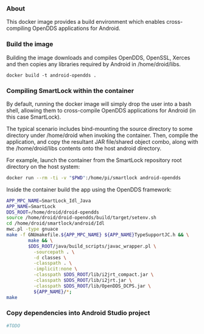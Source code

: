 ### About

This docker image provides a build environment which enables cross-compiling OpenDDS
applications for Android.

### Build the image

Building the image downloads and compiles OpenDDS, OpenSSL, Xerces and then copies any libraries required by Android in /home/droid/libs.

`docker build -t android-opendds .`

### Compiling SmartLock within the container

By default, running the docker image will simply drop the user into a bash shell,
allowing them to cross-compile OpenDDS applications for Android (in this case SmartLock).

The typical scenario includes bind-mounting the source directory to some directory
under /home/droid when invoking the container. Then, compile the application, and copy the resultant JAR file/shared object combo, along with the /home/droid/libs contents onto the host android directory.

For example, launch the container from the SmartLock repository root directory
on the host system:

```bash
docker run --rm -ti -v "$PWD":/home/pi/smartlock android-opendds
```

Inside the container build the app using the OpenDDS framework:

```bash
APP_MPC_NAME=SmartLock_Idl_Java
APP_NAME=SmartLock
DDS_ROOT=/home/droid/droid-opendds
source /home/droid/droid-opendds/build/target/setenv.sh
cd /home/droid/smartlock/android/Idl
mwc.pl -type gnuace
make -f GNUmakefile.${APP_MPC_NAME} ${APP_NAME}TypeSupportJC.h && \
        make && \
        $DDS_ROOT/java/build_scripts/javac_wrapper.pl \
          -sourcepath . \
          -d classes \
          -classpath . \
          -implicit:none \
          -classpath $DDS_ROOT/lib/i2jrt_compact.jar \
          -classpath $DDS_ROOT/lib/i2jrt.jar \
          -classpath $DDS_ROOT/lib/OpenDDS_DCPS.jar \
          ${APP_NAME}/*;
make
```

### Copy dependencies into Android Studio project

```bash
#TODO
```
